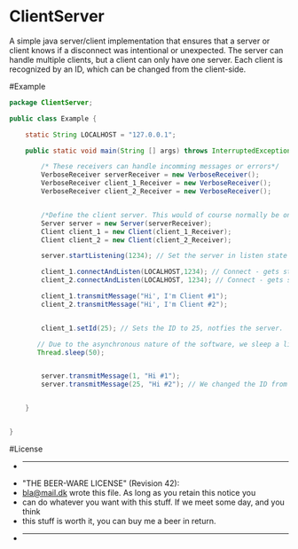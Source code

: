 # ClientServer
A simple java server/client implementation that ensures that a server or client knows if a disconnect was intentional or unexpected.
The server can handle multiple clients, but a client can only have one server. Each client is recognized by an ID, which can be changed from the client-side.



#Example

```java
package ClientServer;

public class Example {

    static String LOCALHOST = "127.0.0.1";

    public static void main(String [] args) throws InterruptedException {

        /* These receivers can handle incomming messages or errors*/
        VerboseReceiver serverReceiver = new VerboseReceiver();
        VerboseReceiver client_1_Receiver = new VerboseReceiver();
        VerboseReceiver client_2_Receiver = new VerboseReceiver();


        /*Define the client server. This would of course normally be on 2+ different hosts.*/
        Server server = new Server(serverReceiver);
        Client client_1 = new Client(client_1_Receiver);
        Client client_2 = new Client(client_2_Receiver);

        server.startListening(1234); // Set the server in listen state

        client_1.connectAndListen(LOCALHOST,1234); // Connect - gets standard ID 1
        client_2.connectAndListen(LOCALHOST, 1234); // Connect - gets standard ID 2

        client_1.transmitMessage("Hi', I'm Client #1");
        client_2.transmitMessage("Hi', I'm Client #2");


        client_1.setId(25); // Sets the ID to 25, notfies the server.

       // Due to the asynchronous nature of the software, we sleep a little.
       Thread.sleep(50);


        server.transmitMessage(1, "Hi #1");
        server.transmitMessage(25, "Hi #2"); // We changed the ID from the clientside.*/


    }


}

```

#License

 * ----------------------------------------------------------------------------
 * "THE BEER-WARE LICENSE" (Revision 42):
 * <bla@mail.dk> wrote this file. As long as you retain this notice you
 * can do whatever you want with this stuff. If we meet some day, and you think
 * this stuff is worth it, you can buy me a beer in return.
 * ----------------------------------------------------------------------------
 
